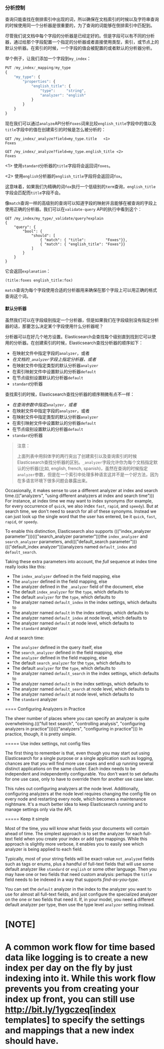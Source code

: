 ### 分析控制

查询只能查找在倒排索引中出现的词，所以确保在文档索引的时候以及字符串查询的时候使用同一个分析器是很重要的，为了查询的词能够在倒排索引中匹配到。

尽管我们说文档中每个字段的分析器是已经定好的。但是字段可以有不同的分析器，通过给那个字段配置一个指定的分析器或者直接使用类型，索引，或节点上的默认分析器。在索引的时候，一个字段的值会被配置的或者默认的分析器分析。

举个例子，让我们添加一个字段到`my_index`：

```Javascript
PUT /my_index/_mapping/my_type
{
    "my_type": {
        "properties": {
            "english_title": {
                "type":     "string",
                "analyzer": "english"
            }
        }
    }
}
```

现在我们可以通过`analyze`API分析`Foxes`词来比较`english_title`字段中的值以及`title`字段中的值在创建索引的时候是怎么被分析的：

```Javacript
GET /my_index/_analyze?field=my_type.title   <1>
Foxes

GET /my_index/_analyze?field=my_type.english_title <2>
Foxes
```

<1> 使用`standard`分析器的`title`字段将会返回词`foxes`。

<2> 使用`english`分析器的`english_title`字段将会返回词`fox`。

这意味着，如果我们为精确的词`fox`执行一个低级别的`term`查询，`english_title`字段会匹配而`title`字段不会。

像`match`查询一样的高级别的查询可以知道字段的映射并且能够在被查询的字段上使用正确的分析器。我们可以在`validate-query` API的执行中看到这个：

```Javacript
GET /my_index/my_type/_validate/query?explain
{
    "query": {
        "bool": {
            "should": [
                { "match": { "title":         "Foxes"}},
                { "match": { "english_title": "Foxes"}}
            ]
        }
    }
}
```

它会返回`explanation`：

    (title:foxes english_title:fox)

`match`查询为每个字段使用合适的分析器用来确保在那个字段上可以用正确的格式查询这个词。

#### 默认分析器

虽然我们可以在字段级别指定一个分析器，但是如果我们在字段级别没有指定分析器的话，那要怎么决定某个字段使用什么分析器呢？

分析器可以在好几个地方设置。Elasticsearch会查找每个级别直到找到它可以使用的分析器。在创建索引的时候，Elasticsearch查找分析器的顺序如下：

* 在映射文件中指定字段的`analyzer`，或者
* *在文档的`_analyzer`字段上指定分析器，或者*
* 在映射文件中指定类型的默认分析器`analyzer`
* 在索引映射文件中设置默认的分析器`default`
* 在节点级别设置默认的分析器`default`
* `standard`分析器

查找索引的时候，Elasticsearch查找分析器的顺序稍微有点不一样：

* *在查询参数中指定`analyzer`，或者*
* 在映射文件中指定字段的`analyzer`，或者
* 在映射文件中指定类型的默认分析器`analyzer`
* 在索引映射文件中设置默认的分析器`default`
* 在节点级别设置默认的分析器`default`
* `standard`分析器

> 注意：
>
> 上面列表中用斜体字的两行突出了创建索引以及查询索引的时候Elasticsearch查找分析器的区别。`_analyzer`字段允许你为每个文档指定默认的分析器(比如, english, french, spanish)，虽然在查询的时候指定`analyzer`参数，但是在一个索引中处理多种语言这并不是一个好方法，因为在多语言环境下很多问题会暴露出来。

Occasionally, it makes sense to use a different analyzer at index and search
time.((("analyzers", "using different analyzers at index and search time"))) For instance, at index time we may want to index synonyms (for example, for every
occurrence of `quick`, we also index `fast`, `rapid`, and `speedy`). But at
search time, we don't need to search for all of these synonyms.  Instead we
can just look up the single word that the user has entered, be it `quick`,
`fast`, `rapid`, or `speedy`.

To enable this distinction, Elasticsearch also supports ((("index_analyzer parameter")))((("search_analyzer parameter")))the `index_analyzer`
and `search_analyzer` parameters, and((("default_search parameter"))) ((("default_index analyzer")))analyzers named `default_index` and
`default_search`.

Taking these extra parameters into account, the _full_ sequence at index time
really looks like this:

* The `index_analyzer` defined in the field mapping, else
* The `analyzer` defined in the field mapping, else
* The analyzer defined in the `_analyzer` field of the document, else
* The default `index_analyzer` for the `type`, which defaults to
* The default `analyzer` for the `type`, which defaults to
* The analyzer named `default_index` in the index settings, which defaults to
* The analyzer named `default` in the index settings, which defaults to
* The analyzer named `default_index` at node level, which defaults to
* The analyzer named `default` at node level, which defaults to
* The `standard` analyzer

And at search time:

* The `analyzer` defined in the query itself, else
* The `search_analyzer` defined in the field mapping, else
* The `analyzer` defined in the field mapping, else
* The default `search_analyzer` for the `type`, which defaults to
* The default `analyzer` for the `type`, which defaults to
* The analyzer named `default_search` in the index settings, which defaults to
* The analyzer named `default` in the index settings, which defaults to
* The analyzer named `default_search` at node level, which defaults to
* The analyzer named `default` at node level, which defaults to
* The `standard` analyzer

==== Configuring Analyzers in Practice

The sheer number of places where you can specify an analyzer is quite
overwhelming.((("full text search", "controlling analysis", "configuring analyzers in practice")))((("analyzers", "configuring in practice")))  In practice, though, it is pretty simple.

===== Use index settings, not config files

The first thing to remember is that, even though you may start out using
Elasticsearch for a single purpose or a single application such as logging,
chances are that you will find more use cases and end up running several
distinct applications on the same cluster.  Each index needs to be independent
and independently configurable. You don't want to set defaults for one use
case, only to have to override them for another use case later.

This rules out configuring analyzers at the node level.  Additionally,
configuring analyzers at the node level requires changing the config file on every
node and restarting every node, which becomes a maintenance nightmare. It's a
much better idea to keep Elasticsearch running and to manage settings only via
the API.

===== Keep it simple

Most of the time, you will know what fields your documents will contain ahead
of time.  The simplest approach is to set the analyzer for each full-text
field when you create your index or add type mappings.  While this approach is
slightly more verbose, it enables you to easily see which analyzer is being applied
to each field.

Typically, most of your string fields will be exact-value `not_analyzed`
fields such as tags or enums, plus a handful of full-text fields that will
use some default analyzer like `standard` or `english` or some other language.
Then you may have one or two fields that need custom analysis: perhaps the
`title` field needs to be indexed in a way that supports _find-as-you-type_.

You can set the `default` analyzer in the index to the analyzer you want to
use for almost all full-text fields, and just configure the specialized
analyzer on the one or two fields that need it.  If, in your model, you need
a different default analyzer per type, then use the type level `analyzer`
setting instead.

[NOTE]
====
A common work flow for time based data like logging is to create a new index
per day on the fly by just indexing into it.  While this work flow prevents
you from creating your index up front, you can still use 
http://bit.ly/1ygczeq[index templates]
to specify the settings and mappings that a new index should have.
====
<!--
=== Controlling Analysis

Queries can find only terms that actually ((("full text search", "controlling analysis")))((("analysis", "controlling")))exist in the inverted index, so it
is important to ensure that the same analysis process is applied both to the
document at index time, and to the query string at search time so that the
terms in the query match the terms in the inverted index.

Although we say _document_, analyzers are determined per field.((("analyzers", "determined per-field"))) Each
field can have a different analyzer, either by configuring a specific analyzer
for that field or by falling back on the type, index, or node defaults.  At
index time, a field's value is analyzed by using the configured or default
analyzer for that field.

For instance, let's add a new field to `my_index`:

[source,js]
--------------------------------------------------
PUT /my_index/_mapping/my_type
{
    "my_type": {
        "properties": {
            "english_title": {
                "type":     "string",
                "analyzer": "english"
            }
        }
    }
}
--------------------------------------------------
// SENSE: 100_Full_Text_Search/30_Analysis.json

Now we can compare how values in the `english_title` field and the `title` field are
analyzed at index time by using the `analyze` API to analyze the word `Foxes`:

[source,js]
--------------------------------------------------
GET /my_index/_analyze?field=my_type.title   <1>
Foxes

GET /my_index/_analyze?field=my_type.english_title <2>
Foxes
--------------------------------------------------
// SENSE: 100_Full_Text_Search/30_Analysis.json

<1> Field `title`, which uses the default `standard` analyzer, will return the
    term `foxes`.

<2> Field `english_title`, which uses the `english` analyzer, will return the term
    `fox`.

This means that, were we to run a low-level `term` query for the exact term
`fox`, the `english_title` field would match but the `title` field would
not.

High-level queries like the `match` query understand field mappings and can
apply the correct analyzer for each field being queried.((("match query", "applying appropriate analyzer to each field"))) We can see this
in action with ((("validate query API")))the `validate-query` API:


[source,js]
--------------------------------------------------
GET /my_index/my_type/_validate/query?explain
{
    "query": {
        "bool": {
            "should": [
                { "match": { "title":         "Foxes"}},
                { "match": { "english_title": "Foxes"}}
            ]
        }
    }
}
--------------------------------------------------
// SENSE: 100_Full_Text_Search/30_Analysis.json

which returns this `explanation`:

    (title:foxes english_title:fox)

The `match` query uses the appropriate analyzer for each field to ensure
that it looks for each term in the correct format for that field.

==== Default Analyzers

While we can specify an analyzer at the field level,((("full text search", "controlling analysis", "default analyzers")))((("analyzers", "default"))) how do we determine which
analyzer is used for a field if none is specified at the field level?

Analyzers can be specified at several levels.  Elasticsearch works through
each level until it finds an analyzer that it can use.  At index time, the
order ((("indexing", "applying analyzers")))is as follows:

* The `analyzer` defined in the field mapping, else
* _The analyzer defined in the `_analyzer` field of the document, else_
* The default `analyzer` for the `type`, which defaults to
* The analyzer named `default` in the index settings, which defaults to
* The analyzer named `default` at node level, which defaults to
* The `standard` analyzer

At search time, the ((("searching", "applying analyzers")))sequence is slightly different:

* _The `analyzer` defined in the query itself, else_
* The `analyzer` defined in the field mapping, else
* The default `analyzer` for the `type`, which defaults to
* The analyzer named `default` in the index settings, which defaults to
* The analyzer named `default` at node level, which defaults to
* The `standard` analyzer

[NOTE]
====
The two lines in italics in the preceding lists highlight differences in the index time sequence and the search time sequence.  The `_analyzer` field allows you to specify a default analyzer for each document (for example, `english`, `french`, `spanish`) while the `analyzer` parameter in the query specifies which analyzer to use on the query string. However, this is not the best way to handle multiple languages
in a single index because of the pitfalls highlighted in <<languages>>.
====

Occasionally, it makes sense to use a different analyzer at index and search
time.((("analyzers", "using different analyzers at index and search time"))) For instance, at index time we may want to index synonyms (for example, for every
occurrence of `quick`, we also index `fast`, `rapid`, and `speedy`). But at
search time, we don't need to search for all of these synonyms.  Instead we
can just look up the single word that the user has entered, be it `quick`,
`fast`, `rapid`, or `speedy`.

To enable this distinction, Elasticsearch also supports ((("index_analyzer parameter")))((("search_analyzer parameter")))the `index_analyzer`
and `search_analyzer` parameters, and((("default_search parameter"))) ((("default_index analyzer")))analyzers named `default_index` and
`default_search`.

Taking these extra parameters into account, the _full_ sequence at index time
really looks like this:

* The `index_analyzer` defined in the field mapping, else
* The `analyzer` defined in the field mapping, else
* The analyzer defined in the `_analyzer` field of the document, else
* The default `index_analyzer` for the `type`, which defaults to
* The default `analyzer` for the `type`, which defaults to
* The analyzer named `default_index` in the index settings, which defaults to
* The analyzer named `default` in the index settings, which defaults to
* The analyzer named `default_index` at node level, which defaults to
* The analyzer named `default` at node level, which defaults to
* The `standard` analyzer

And at search time:

* The `analyzer` defined in the query itself, else
* The `search_analyzer` defined in the field mapping, else
* The `analyzer` defined in the field mapping, else
* The default `search_analyzer` for the `type`, which defaults to
* The default `analyzer` for the `type`, which defaults to
* The analyzer named `default_search` in the index settings, which defaults to
* The analyzer named `default` in the index settings, which defaults to
* The analyzer named `default_search` at node level, which defaults to
* The analyzer named `default` at node level, which defaults to
* The `standard` analyzer

==== Configuring Analyzers in Practice

The sheer number of places where you can specify an analyzer is quite
overwhelming.((("full text search", "controlling analysis", "configuring analyzers in practice")))((("analyzers", "configuring in practice")))  In practice, though, it is pretty simple.

===== Use index settings, not config files

The first thing to remember is that, even though you may start out using
Elasticsearch for a single purpose or a single application such as logging,
chances are that you will find more use cases and end up running several
distinct applications on the same cluster.  Each index needs to be independent
and independently configurable. You don't want to set defaults for one use
case, only to have to override them for another use case later.

This rules out configuring analyzers at the node level.  Additionally,
configuring analyzers at the node level requires changing the config file on every
node and restarting every node, which becomes a maintenance nightmare. It's a
much better idea to keep Elasticsearch running and to manage settings only via
the API.

===== Keep it simple

Most of the time, you will know what fields your documents will contain ahead
of time.  The simplest approach is to set the analyzer for each full-text
field when you create your index or add type mappings.  While this approach is
slightly more verbose, it enables you to easily see which analyzer is being applied
to each field.

Typically, most of your string fields will be exact-value `not_analyzed`
fields such as tags or enums, plus a handful of full-text fields that will
use some default analyzer like `standard` or `english` or some other language.
Then you may have one or two fields that need custom analysis: perhaps the
`title` field needs to be indexed in a way that supports _find-as-you-type_.

You can set the `default` analyzer in the index to the analyzer you want to
use for almost all full-text fields, and just configure the specialized
analyzer on the one or two fields that need it.  If, in your model, you need
a different default analyzer per type, then use the type level `analyzer`
setting instead.

[NOTE]
====
A common work flow for time based data like logging is to create a new index
per day on the fly by just indexing into it.  While this work flow prevents
you from creating your index up front, you can still use 
http://bit.ly/1ygczeq[index templates]
to specify the settings and mappings that a new index should have.
====
-->
